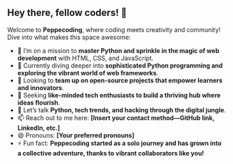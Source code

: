 ## Hey there, fellow coders! 👋

<!--
**Peppecoding/Peppecoding** is a ✨ _special_ ✨ repository because its `README.md` (this file) appears on your GitHub profile.
-->

Welcome to **Peppecoding**, where coding meets creativity and community! Dive into what makes this space awesome:

- 🔭 I’m on a mission to **master Python and sprinkle in the magic of web development** with HTML, CSS, and JavaScript.
- 🌱 Currently diving deeper into **sophisticated Python programming and exploring the vibrant world of web frameworks**.
- 👯 Looking to **team up on open-source projects that empower learners and innovators**.
- 🤔 Seeking **like-minded tech enthusiasts to build a thriving hub where ideas flourish**.
- 💬 Let’s talk **Python, tech trends, and hacking through the digital jungle**.
- 📫 Reach out to me here: **[Insert your contact method—GitHub link, LinkedIn, etc.]**
- 😄 Pronouns: **[Your preferred pronouns]**
- ⚡ Fun fact: **Peppecoding started as a solo journey and has grown into a collective adventure, thanks to vibrant collaborators like you!**

<!--
Don’t be shy! Customize any section here to better reflect your personal journey or vision.
-->
